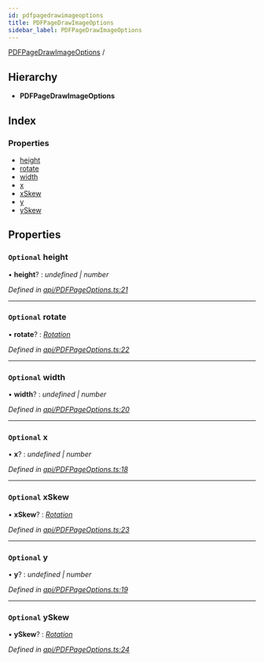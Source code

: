 ```yaml
---
id: pdfpagedrawimageoptions
title: PDFPageDrawImageOptions
sidebar_label: PDFPageDrawImageOptions
---
```


[PDFPageDrawImageOptions](pdfpagedrawimageoptions.md) /

## Hierarchy

* **PDFPageDrawImageOptions**

## Index

### Properties

* [height](pdfpagedrawimageoptions.md#optional-height)
* [rotate](pdfpagedrawimageoptions.md#optional-rotate)
* [width](pdfpagedrawimageoptions.md#optional-width)
* [x](pdfpagedrawimageoptions.md#optional-x)
* [xSkew](pdfpagedrawimageoptions.md#optional-xskew)
* [y](pdfpagedrawimageoptions.md#optional-y)
* [ySkew](pdfpagedrawimageoptions.md#optional-yskew)

## Properties

### `Optional` height

• **height**? : *undefined | number*

*Defined in [api/PDFPageOptions.ts:21](https://github.com/Hopding/pdf-lib/blob/57dc8a4/src/api/PDFPageOptions.ts#L21)*

___

### `Optional` rotate

• **rotate**? : *[Rotation](../index.md#rotation)*

*Defined in [api/PDFPageOptions.ts:22](https://github.com/Hopding/pdf-lib/blob/57dc8a4/src/api/PDFPageOptions.ts#L22)*

___

### `Optional` width

• **width**? : *undefined | number*

*Defined in [api/PDFPageOptions.ts:20](https://github.com/Hopding/pdf-lib/blob/57dc8a4/src/api/PDFPageOptions.ts#L20)*

___

### `Optional` x

• **x**? : *undefined | number*

*Defined in [api/PDFPageOptions.ts:18](https://github.com/Hopding/pdf-lib/blob/57dc8a4/src/api/PDFPageOptions.ts#L18)*

___

### `Optional` xSkew

• **xSkew**? : *[Rotation](../index.md#rotation)*

*Defined in [api/PDFPageOptions.ts:23](https://github.com/Hopding/pdf-lib/blob/57dc8a4/src/api/PDFPageOptions.ts#L23)*

___

### `Optional` y

• **y**? : *undefined | number*

*Defined in [api/PDFPageOptions.ts:19](https://github.com/Hopding/pdf-lib/blob/57dc8a4/src/api/PDFPageOptions.ts#L19)*

___

### `Optional` ySkew

• **ySkew**? : *[Rotation](../index.md#rotation)*

*Defined in [api/PDFPageOptions.ts:24](https://github.com/Hopding/pdf-lib/blob/57dc8a4/src/api/PDFPageOptions.ts#L24)*